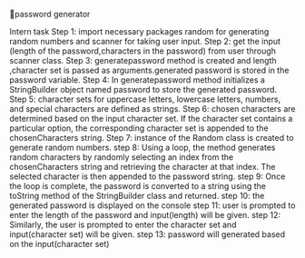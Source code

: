 🔗password generator

Intern task Step 1: import necessary packages random for generating random numbers and scanner for taking user input. Step 2: get the input (length of the password,characters in the password) from user through scanner class. Step 3: generatepassword method is created and length ,character set is passed as arguments.generated password is stored in the password variable. Step 4: In generatepassword method initializes a StringBuilder object named password to store the generated password. Step 5: character sets for uppercase letters, lowercase letters, numbers, and special characters are defined as strings. Step 6: chosen characters are determined based on the input character set. If the character set contains a particular option, the corresponding character set is appended to the chosenCharacters string. Step 7: instance of the Random class is created to generate random numbers. step 8: Using a loop, the method generates random characters by randomly selecting an index from the chosenCharacters string and retrieving the character at that index. The selected character is then appended to the password string. step 9: Once the loop is complete, the password is converted to a string using the toString method of the StringBuilder class and returned. step 10: the generated password is displayed on the console
step 11: user is prompted to enter the length of the password and input(length) will be given. step 12: Similarly, the user is prompted to enter the character set and input(character set) will be given. step 13: password will generated based on the input(character set)
